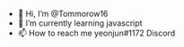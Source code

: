 - 👋 Hi, I’m @Tommorow16
- 🌱 I’m currently learning javascript
- 📫 How to reach me yeonjun#1172 Discord

<!---
Tommorow16/Tommorow16 is a ✨ special ✨ repository because its `README.md` (this file) appears on your GitHub profile.
You can click the Preview link to take a look at your changes.
--->
